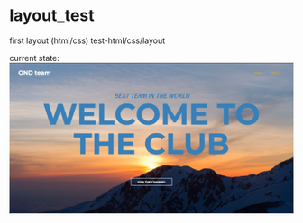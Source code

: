 # layout_test
 first layout (html/css)
test-html/css/layout

current state:
<img src= "https://github.com/muslimitsuhide/layout_test/blob/main/assets/images/status.1.png">
